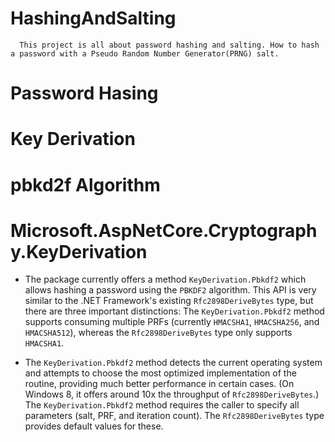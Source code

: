    # HashingAndSalting
   
      This project is all about password hashing and salting. How to hash a password with a Pseudo Random Number Generator(PRNG) salt.


  
   # Password Hasing
   # Key Derivation
   # pbkd2f Algorithm 
   
   # Microsoft.AspNetCore.Cryptography.KeyDerivation
   
   * The package currently offers a method `KeyDerivation.Pbkdf2` which allows hashing a password using the `PBKDF2` algorithm.
     This API is very similar to the .NET Framework's existing `Rfc2898DeriveBytes` type, but there are three important distinctions:
     The `KeyDerivation.Pbkdf2` method supports consuming multiple PRFs (currently `HMACSHA1`, `HMACSHA256`, and `HMACSHA512`), whereas the `Rfc2898DeriveBytes` type only supports `HMACSHA1`.
   
  * The `KeyDerivation.Pbkdf2` method detects the current operating system and attempts to choose the most optimized 
    implementation of the routine, providing much better performance in certain cases. (On Windows 8,
    it offers around 10x the throughput of `Rfc2898DeriveBytes`.)
    The `KeyDerivation.Pbkdf2` method requires the caller to specify all parameters (salt, PRF, and iteration count). 
    The `Rfc2898DeriveBytes` type provides default values for these.

